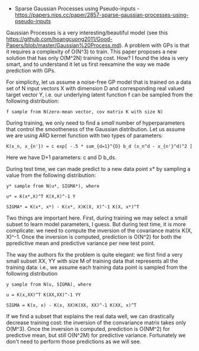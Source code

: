 - Sparse Gaussian Processes using Pseudo-inputs - https://papers.nips.cc/paper/2857-sparse-gaussian-processes-using-pseudo-inputs

Gaussian Processes is a very interesting/beautiful model (see this https://github.com/hoangcuong2011/Good-Papers/blob/master/Gaussian%20Process.md).
A problem with GPs is that it requires a complexity of O(N^3) to train. This paper proposes a new solution that has only O(M^2N) training cost. How? I found the idea is very smart, and to understand it let us first reexamine the way we made prediction with GPs.

For simplicity, let us assume a noise-free GP model that is trained on a data set of N input vectors X with dimension D and corresponding real valued target vector Y, i.e. our underlying latent function f can be sampled from the following distribution:

    f sample from N(zero-mean vector, cov matrix K with size N)

During training, we only need to find a *small* number of hyperparameters that control the smootheness of the Gaussian distribution. Let us assume we are using ARD kernel function with two types of parameters:

    K(x_n, x_{n'}) = c exp[ -.5 * sum_{d=1}^{D} b_d (x_n^d - x_{n'}^d)^2 ]

Here we have D+1 parameters: c and D b_ds.

During test time, we can made predict to a new data point x* by sampling a value from the following distribution:

    y* sample from N(u*, SIGMA*), where

    u* = K(x*,X)^T K(X,X)^-1 Y

    SIGMA* = K(x*, x*) - K(x*, X)K(X, X)^-1 K(X, x*)^T
    
Two things are important here. First, during training we may select a small subset to learn model parameters, I guess.
But during test time, it is more complicate: we need to compute the inversion of the covariance matrix K(X, X)^-1. Once the inversion is computed, prediction is O(N^2) for both the ppredictive mean and predictive variance per new test point.

The way the authors fix the problem is quite elegant: we first find a very small subset XX, YY with size M of training data that represents all the training data: i.e., we assume each training data point is sampled from the following distribution

    y sample from N(u, SIGMA), where

    u = K(x,XX)^T K(XX,XX)^-1 YY

    SIGMA = K(x, x) - K(x, XX)K(XX, XX)^-1 K(XX, x)^T

If we find a subset that explains the real data well, we can drastically decrease training cost: the inversion of the convariance matrix takes
only O(M^3).  Once the inversion is computed, prediction is O(NM^2) for predictive mean, but still O(N^2M) for predictive variance. Fortunately we don't need to perform those predictions as we will see.


